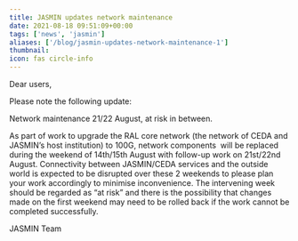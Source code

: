 ```yaml
---
title: JASMIN updates network maintenance
date: 2021-08-18 09:51:09+00:00
tags: ['news', 'jasmin']
aliases: ['/blog/jasmin-updates-network-maintenance-1']
thumbnail: 
icon: fas circle-info
---
```


Dear users,



Please note the following update:



Network maintenance 21/22 August, at risk in between.



As part of work to upgrade the RAL core network (the network of CEDA and JASMIN’s host institution) to 100G, network components  will be replaced during the weekend of 14th/15th August with follow-up work on 21st/22nd August. Connectivity between JASMIN/CEDA services and the outside world is expected to be disrupted over these 2 weekends to please plan your work accordingly to minimise inconvenience. The intervening week should be regarded as “at risk” and there is the possibility that changes made on the first weekend may need to be rolled back if the work cannot be completed successfully.



JASMIN Team


 


